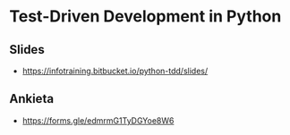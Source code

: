 # Test-Driven Development in Python

## Slides

* https://infotraining.bitbucket.io/python-tdd/slides/

## Ankieta

* https://forms.gle/edmrmG1TyDGYoe8W6